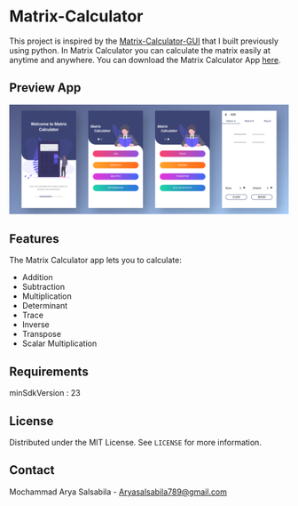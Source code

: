 # Matrix-Calculator

This project is inspired by the [Matrix-Calculator-GUI](https://github.com/arryaaas/Matrix-Calculator-GUI) that I built previously using python. In Matrix Calculator you can calculate the matrix easily at anytime and anywhere. You can download the Matrix Calculator App [here](https://drive.google.com/file/d/1bvizrrsAPaPparzCEMZ4ZXbMqSv0Ekoi/view?usp=sharing).

## Preview App

![](MatrixCalculatorPreview.png)

## Features

The Matrix Calculator app lets you to calculate:
- Addition
- Subtraction
- Multiplication
- Determinant
- Trace
- Inverse
- Transpose
- Scalar Multiplication

## Requirements

minSdkVersion : 23

## License

Distributed under the MIT License. See `LICENSE` for more information.

## Contact

Mochammad Arya Salsabila - Aryasalsabila789@gmail.com
